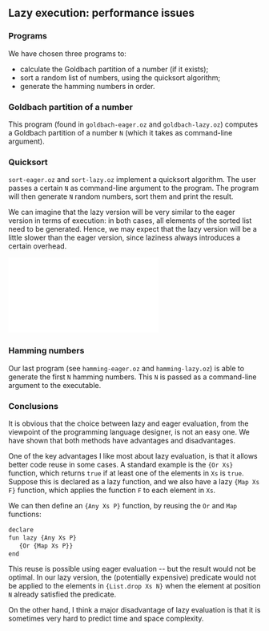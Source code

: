 ## Lazy execution: performance issues

### Programs

We have chosen three programs to:

- calculate the Goldbach partition of a number (if it exists);
- sort a random list of numbers, using the quicksort algorithm;
- generate the hamming numbers in order.

### Goldbach partition of a number

This program (found in `goldbach-eager.oz` and `goldbach-lazy.oz`) computes a
Goldbach partition of a number `N` (which it takes as command-line argument).

### Quicksort

`sort-eager.oz` and `sort-lazy.oz` implement a quicksort algorithm. The user
passes a certain `N` as command-line argument to the program. The program will
then generate `N` random numbers, sort them and print the result.

We can imagine that the lazy version will be very similar to the eager version
in terms of execution: in both cases, all elements of the sorted list need to be
generated. Hence, we may expect that the lazy version will be a little slower
than the eager version, since laziness always introduces a certain overhead.

![How long does it take to generate and sort N numbers? Lazy version: green, eager version: red](assignment-1/images/sort.pdf)

### Hamming numbers

Our last program (see `hamming-eager.oz` and `hamming-lazy.oz`) is able to
generate the first `N` hamming numbers. This `N` is passed as a command-line
argument to the executable.

### Conclusions

It is obvious that the choice between lazy and eager evaluation, from the
viewpoint of the programming language designer, is not an easy one. We have
shown that both methods have advantages and disadvantages.

One of the key advantages I like most about lazy evaluation, is that it allows
better code reuse in some cases. A standard example is the `{Or Xs}` function,
which returns `true` if at least one of the elements in `Xs` is `true`. Suppose
this is declared as a lazy function, and we also have a lazy `{Map Xs F}`
function, which applies the function `F` to each element in `Xs`.

We can then define an `{Any Xs P}` function, by reusing the `Or` and `Map`
functions:

    declare
    fun lazy {Any Xs P}
       {Or {Map Xs P}}
    end

This reuse is possible using eager evaluation -- but the result would not be
optimal. In our lazy version, the (potentially expensive) predicate would not be
applied to the elements in `{List.drop Xs N}` when the element at position `N`
already satisfied the predicate.

On the other hand, I think a major disadvantage of lazy evaluation is that it is
sometimes very hard to predict time and space complexity.
